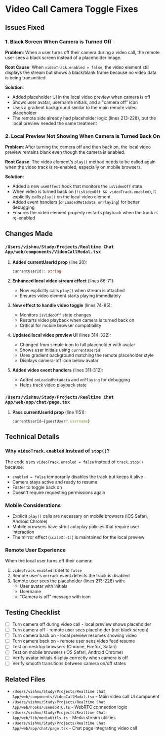 # Video Call Camera Toggle Fixes

## Issues Fixed

### 1. Black Screen When Camera is Turned Off
**Problem**: When a user turns off their camera during a video call, the remote user sees a black screen instead of a placeholder image.

**Root Cause**: When `videoTrack.enabled = false`, the video element still displays the stream but shows a black/blank frame because no video data is being transmitted.

**Solution**: 
- Added placeholder UI in the local video preview when camera is off
- Shows user avatar, username initials, and a "camera off" icon
- Uses a gradient background similar to the main remote video placeholder
- The remote side already had placeholder logic (lines 213-228), but the local preview needed the same treatment

### 2. Local Preview Not Showing When Camera is Turned Back On
**Problem**: After turning the camera off and then back on, the local video preview remains blank even though the camera is enabled.

**Root Cause**: The video element's `play()` method needs to be called again when the video track is re-enabled, especially on mobile browsers.

**Solution**:
- Added a new `useEffect` hook that monitors the `isVideoOff` state
- When video is turned back on (`!isVideoOff && videoTrack.enabled`), it explicitly calls `play()` on the local video element
- Added event handlers (`onLoadedMetadata`, `onPlaying`) for better debugging
- Ensures the video element properly restarts playback when the track is re-enabled

## Changes Made

### `/Users/vishnu/Study/Projects/Realtime Chat App/web/components/VideoCallModal.tsx`

1. **Added currentUserId prop** (line 20):
   ```typescript
   currentUserId?: string
   ```

2. **Enhanced local video stream effect** (lines 66-71):
   - Now explicitly calls `play()` when stream is attached
   - Ensures video element starts playing immediately

3. **New effect to handle video toggle** (lines 74-85):
   - Monitors `isVideoOff` state changes
   - Restarts video playback when camera is turned back on
   - Critical for mobile browser compatibility

4. **Updated local video preview UI** (lines 314-322):
   - Changed from simple icon to full placeholder with avatar
   - Shows user initials using `currentUserId`
   - Uses gradient background matching the remote placeholder style
   - Displays camera-off icon below avatar

5. **Added video event handlers** (lines 311-312):
   - Added `onLoadedMetadata` and `onPlaying` for debugging
   - Helps track video playback state

### `/Users/vishnu/Study/Projects/Realtime Chat App/web/app/chat/page.tsx`

1. **Pass currentUserId prop** (line 1151):
   ```typescript
   currentUserId={guestUser?.username}
   ```

## Technical Details

### Why `videoTrack.enabled` Instead of `stop()`?
The code uses `videoTrack.enabled = false` instead of `track.stop()` because:
- `enabled = false` temporarily disables the track but keeps it alive
- Camera stays active and ready to resume
- Faster to toggle back on
- Doesn't require requesting permissions again

### Mobile Considerations
- Explicit `play()` calls are necessary on mobile browsers (iOS Safari, Android Chrome)
- Mobile browsers have strict autoplay policies that require user interaction
- The mirror effect (`scaleX(-1)`) is maintained for the local preview

### Remote User Experience
When the local user turns off their camera:
1. `videoTrack.enabled` is set to `false`
2. Remote user's `ontrack` event detects the track is disabled
3. Remote user sees the placeholder (lines 213-228) with:
   - User avatar with initials
   - Username
   - "Camera is off" message with icon

## Testing Checklist

- [ ] Turn camera off during video call - local preview shows placeholder
- [ ] Turn camera off - remote user sees placeholder (not black screen)
- [ ] Turn camera back on - local preview resumes showing video
- [ ] Turn camera back on - remote user sees video feed resume
- [ ] Test on desktop browsers (Chrome, Firefox, Safari)
- [ ] Test on mobile browsers (iOS Safari, Android Chrome)
- [ ] Verify avatar initials display correctly when camera is off
- [ ] Verify smooth transitions between camera on/off states

## Related Files

- `/Users/vishnu/Study/Projects/Realtime Chat App/web/components/VideoCallModal.tsx` - Main video call UI component
- `/Users/vishnu/Study/Projects/Realtime Chat App/web/hooks/useWebRTC.ts` - WebRTC connection logic
- `/Users/vishnu/Study/Projects/Realtime Chat App/web/lib/mediaUtils.ts` - Media stream utilities
- `/Users/vishnu/Study/Projects/Realtime Chat App/web/app/chat/page.tsx` - Chat page integrating video call
